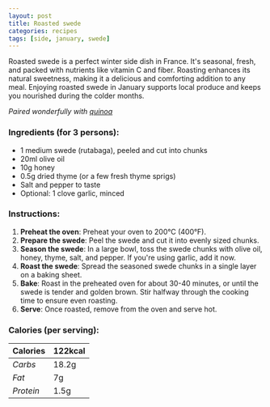 ```yaml
---
layout: post
title: Roasted swede
categories: recipes
tags: [side, january, swede]
---
```


Roasted swede is a perfect winter side dish in France. It's seasonal, fresh, and packed with nutrients like vitamin C and fiber. Roasting enhances its natural sweetness, making it a delicious and comforting addition to any meal. Enjoying roasted swede in January supports local produce and keeps you nourished during the colder months.

*Paired wonderfully with <a href="/recipes/quinoa">quinoa</a>*

### Ingredients (for 3 persons):
- 1 medium swede (rutabaga), peeled and cut into chunks
- 20ml olive oil
- 10g honey
- 0.5g dried thyme (or a few fresh thyme sprigs)
- Salt and pepper to taste
- Optional: 1 clove garlic, minced

### Instructions:

1. **Preheat the oven**: Preheat your oven to 200°C (400°F).
2. **Prepare the swede**: Peel the swede and cut it into evenly sized chunks.
3. **Season the swede**: In a large bowl, toss the swede chunks with olive oil, honey, thyme, salt, and pepper. If you're using garlic, add it now.
4. **Roast the swede**: Spread the seasoned swede chunks in a single layer on a baking sheet.
5. **Bake**: Roast in the preheated oven for about 30-40 minutes, or until the swede is tender and golden brown. Stir halfway through the cooking time to ensure even roasting.
6. **Serve**: Once roasted, remove from the oven and serve hot.

### Calories (per serving):

| **Calories** | 122kcal |
| ----------- | ----------- |
| *Carbs* | 18.2g |
| *Fat* | 7g |
| *Protein* | 1.5g |